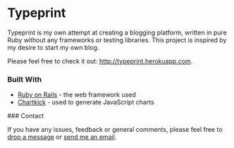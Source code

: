 # Typeprint

Typeprint is my own attempt at creating a blogging platform, written in pure Ruby without any frameworks or testing libraries. This project is inspired by my desire to start my own blog.

Please feel free to check it out: http://typeprint.herokuapp.com.

### Built With

* [Ruby on Rails](http://rubyonrails.org) - the web framework used
* [Chartkick](https://www.chartkick.com) - used to generate JavaScript charts

### Contact

If you have any issues, feedback or general comments, please feel free to [drop a message](http://typeprint.herokuapp.com/pages/about) or [send me an email](mailto:wcyjoyce.hk@gmail.com).
